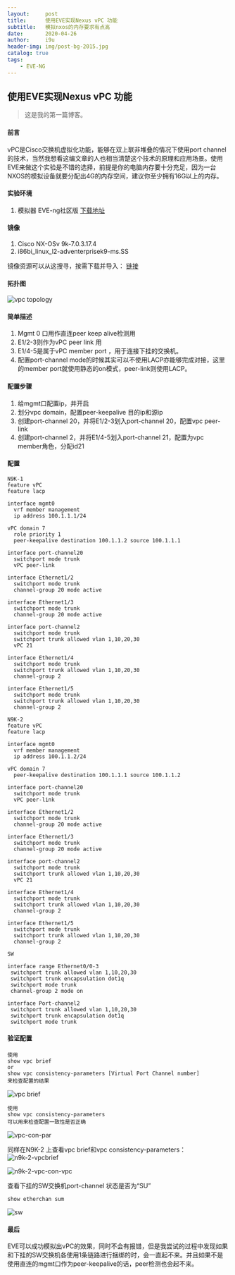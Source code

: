 ```yaml
---
layout:     post   				    
title:      使用EVE实现Nexus vPC 功能 
subtitle:   模拟nxos的内存要求有点高
date:       2020-04-26
author:     i9u 						
header-img: img/post-bg-2015.jpg 	
catalog: true 						
tags:								
    - EVE-NG
---
```


## 使用EVE实现Nexus vPC 功能
>这是我的第一篇博客。

#### 前言
vPC是Cisco交换机虚拟化功能，能够在双上联非堆叠的情况下使用port channel的技术，当然我想看这编文章的人也相当清楚这个技术的原理和应用场景。使用EVE来做这个实验是不错的选择，前提是你的电脑内存要十分充足，因为一台NXOS的模拟设备就要分配出4G的内存空间，建议你至少拥有16G以上的内存。

#### 实验环境
1. 模拟器 EVE-ng社区版
 [下载地址](https://t.co/uCYLdYerhL?amp=1 "下载地址")

#### 镜像
1. Cisco NX-OSv 9k-7.0.3.17.4
2. i86bi_linux_l2-adventerprisek9-ms.SS

镜像资源可以从这搜寻，按需下载并导入：
[链接](http://www.emulatedlab.com/forum.php?mod=viewthread&tid=90 "链接")

#### 拓扑图
![vpc topology](https://kdrdya.bn.files.1drv.com/y4mfKsPsBA3HhpZ7-0x9TFqqST4ME9AEPEXrI0TbcqAKmowXtMpdmpSK2KIOAtBy6HYughD_nN7Mwlv58lZk598g_tN9kQSFEfcstqGQAs4EcsYO_aqyKumR2bJjn39p_uELdhgrwMMJAeA6sdosUOqDX1z0y4C69pN67QHfKpdwPNgle5JJgQL4rX1QBYliawTFTxmsspR0hZjEaF9dvo-gw/vpc%20topo.png?psid=1 "vpc topology")

#### 简单描述
1. Mgmt 0 口用作直连peer keep alive检测用
2. E1/2-3则作为vPC peer link 用
3. E1/4-5是属于vPC member port ，用于连接下挂的交换机。
4. 配置port-channel mode的时候其实可以不使用LACP亦能够完成对接，这里的member port就使用静态的on模式，peer-link则使用LACP。

#### 配置步骤
1. 给mgmt口配置ip，并开启
2. 划分vpc domain，配置peer-keepalive 目的ip和源ip
3. 创建port-channel 20，并将E1/2-3划入port-channel 20，配置vpc peer-link
4. 创建port-channel 2，并将E1/4-5划入port-channel 21，配置为vpc member角色，分配id21

#### 配置

```
N9K-1
feature vPC
feature lacp

interface mgmt0
  vrf member management
  ip address 100.1.1.1/24

vPC domain 7
  role priority 1
  peer-keepalive destination 100.1.1.2 source 100.1.1.1

interface port-channel20
  switchport mode trunk
  vPC peer-link

interface Ethernet1/2
  switchport mode trunk
  channel-group 20 mode active

interface Ethernet1/3
  switchport mode trunk
  channel-group 20 mode active

interface port-channel2
  switchport mode trunk
  switchport trunk allowed vlan 1,10,20,30
  vPC 21

interface Ethernet1/4
  switchport mode trunk
  switchport trunk allowed vlan 1,10,20,30
  channel-group 2

interface Ethernet1/5
  switchport mode trunk
  switchport trunk allowed vlan 1,10,20,30
  channel-group 2

```
```
N9K-2
feature vPC
feature lacp

interface mgmt0
  vrf member management
  ip address 100.1.1.2/24

vPC domain 7
  peer-keepalive destination 100.1.1.1 source 100.1.1.2

interface port-channel20
  switchport mode trunk
  vPC peer-link

interface Ethernet1/2
  switchport mode trunk
  channel-group 20 mode active

interface Ethernet1/3
  switchport mode trunk
  channel-group 20 mode active

interface port-channel2
  switchport mode trunk
  switchport trunk allowed vlan 1,10,20,30
  vPC 21

interface Ethernet1/4
  switchport mode trunk
  switchport trunk allowed vlan 1,10,20,30
  channel-group 2

interface Ethernet1/5
  switchport mode trunk
  switchport trunk allowed vlan 1,10,20,30
  channel-group 2

```
```
SW

interface range Ethernet0/0-3
 switchport trunk allowed vlan 1,10,20,30
 switchport trunk encapsulation dot1q
 switchport mode trunk
 channel-group 2 mode on

interface Port-channel2
 switchport trunk allowed vlan 1,10,20,30
 switchport trunk encapsulation dot1q
 switchport mode trunk
```
#### 验证配置
```
使用
show vpc brief
or
show vpc consistency-parameters [Virtual Port Channel number]
来检查配置的结果
```
![vpc brief](https://lnrdya.bn.files.1drv.com/y4mtfj1us5xAOZc_rbc-VaAEI--NU5EV4051LpQQy08MCyK_NTrLdBupXUJGv4HLMW9qOEMhUMn1dTtfRBF4zbV2IG4Uzv0tq2ZsVaeOoCNfiVqR7ahpu3MAsBI8rZG9BPJ-9bU6He-7pFh2s3hbXOmMqQLC10b3RwBnXb70cO7_yeFd2vueVT9F0rmQ0myTM-pEIwy59r3697S9EqYlwzfcA/vpc-brief.png?psid=1 "vpc brief")

```
使用
show vpc consistency-parameters
可以用来检查配置一致性是否正确
```
![vpc-con-par](https://k9rdya.bn.files.1drv.com/y4mGBFhgMM6BOHNgvZUakhWzl4xRkhXowlAmxwjRGyq1CXkcBBoUgLerxCDp0VwFlhoZKeLuqZa2f0ZVvzU7W1Yxg7IqcMI_ThDNkjcMFE4KLt_TvqBDkdjwbRjMFH7sBF_MP9X0HyyyxZB152xRMykt29rqqwF9V661mMGtghXdRf9VkFd-MO1W52OI6fZSbe2FTYWSaJmzTO2wxpuHzhI8Q/vpc-con-vpc.png?psid=1 "vpc-con-par")

同样在N9K-2 上查看vpc brief和vpc  consistency-parameters：
![n9k-2-vpcbrief](https://ntrdya.bn.files.1drv.com/y4m-kU1iUUrHhz0nwC6LwMpgHL7SBUOJToJB_k23fG0dhAJ17WhUZRDyYTcJsMLtXn76nHh86LkLvsYi1rrMKFinWjFo793eLmEfXRZnAy6HmSFHFWeLUgWbyLpBTK69O5RTvQo636H_5tagbXE2E2jFPI3af1x0-Cdu5qEl-013eH2LVU1Z4zH5KW9BxRqjb2K0a7x-t0tJXHirxjkNR0bNw/n9k-2.png?psid=1 "n9k-2-vpcbrief")

![n9k-2-vpc-con-vpc](https://ndrdya.bn.files.1drv.com/y4mr4y3l6-SYGtTIx4WUSwG5k_xg1_GHU5gAV8yH5A38UQIVbW1WpeiBn1uqcvXycrfe7oeJDC-R10dA0E9TFEbG_sL-zAZUvQDYpsKW5rQrZNqd20b6Qq3qEjGu1VRw7sm14kKTUaEsfCGuwtOR7SD3Ch-7BU5KTQtH4UdBzLN6r5KSZNiG_M1GlOZKzK59UpmyNPMWpuAGPLRmft9MgVReQ/n9k-2-vpc-con-vpc.png?psid=1 "n9k-2-vpc-con-vpc")

查看下挂的SW交换机port-channel 状态是否为“SU”
```
show etherchan sum
```
![sw](https://ltpepq.bn.files.1drv.com/y4mDUbZHhOpsjoCxCBhuaKf23jD7X9Nf2mw0t44Gk1d3H58dMoHo1Kb0i6AXWVTE7tNZIbl0imOGATdSe_rcYRpjlMaqVY_u_YieVCM0Y8INpjlLvMPM3CsPPP95x7DvRDKwWkx_7b5oNaxor5XIzpviVjRwMbZEm4Oq5khc05fIDEsb9eAwkl6yA0CfTush65hnQub8uEEh4resTYp8beZuA/sw.png?psid=1 "sw")

#### 最后
EVE可以成功模拟出vPC的效果，同时不会有报错，但是我尝试的过程中发现如果和下挂的SW交换机各使用1条链路进行捆绑的时，会一直起不来。并且如果不是使用直连的mgmt口作为peer-keepalive的话，peer检测也会起不来。
